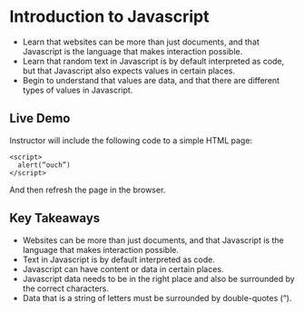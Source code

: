 # Introduction to Javascript
* Learn that websites can be more than just documents, and that Javascript is the language that makes interaction possible. 
* Learn that random text in Javascript is by default interpreted as code, but that Javascript also expects values in certain places. 
* Begin to understand that values are data, and that there are different types of values in Javascript. 

## Live Demo
Instructor will include the following code to a simple HTML page:
```
<script>
  alert(“ouch”)
</script>
```
And then refresh the page in the browser.

## Key Takeaways
* Websites can be more than just documents, and that Javascript is the language that makes interaction possible.
* Text in Javascript is by default interpreted as code.
* Javascript can have content or data in certain places.
* Javascript data needs to be in the right place and also be surrounded by the correct characters.
* Data that is a string of letters must be surrounded by double-quotes (“).

